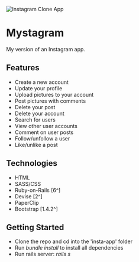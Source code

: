 ![Instagram Clone App](https://i.imgur.com/oBFAUuh.png)

# Mystagram
My version of an Instagram app.

## Features
- Create a new account
- Update your profile
- Upload pictures to your account
- Post pictures with comments
- Delete your post
- Delete your account
- Search for users
- View other user accounts
- Comment on user posts
- Follow/unfollow a user
- Like/unlike a post

## Technologies
- HTML
- SASS/CSS
- Ruby-on-Rails [6^]
- Devise [2^]
- PaperClip
- Bootstrap [1.4.2^]

## Getting Started
- Clone the repo and cd into the 'insta-app' folder
- Run *bundle install* to install all dependencies
- Run rails server: *rails s*
